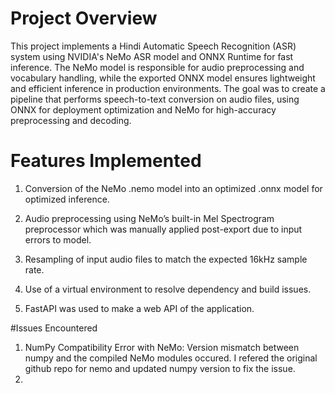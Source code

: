 # Project Overview
This project implements a Hindi Automatic Speech Recognition (ASR) system using NVIDIA's NeMo ASR model and ONNX Runtime for fast inference. The NeMo model is responsible for audio preprocessing and vocabulary handling, while the exported ONNX model ensures lightweight and efficient inference in production environments. The goal was to create a pipeline that performs speech-to-text conversion on audio files, using ONNX for deployment optimization and NeMo for high-accuracy preprocessing and decoding.

# Features Implemented 
1. Conversion of the NeMo .nemo model into an optimized .onnx model for optimized inference.

2. Audio preprocessing using NeMo’s built-in Mel Spectrogram preprocessor which was manually applied post-export due to input errors to model.

3. Resampling of input audio files to match the expected 16kHz sample rate.

4. Use of a virtual environment to resolve dependency and build issues.
5. FastAPI was used to make a web API of the application.

#Issues Encountered 
1. NumPy Compatibility Error with NeMo:
    Version mismatch between numpy and the compiled NeMo modules occured. I refered the original github repo for nemo and updated numpy version to fix the issue.
2. 
